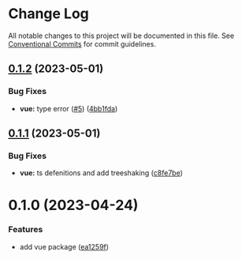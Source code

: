 # Change Log

All notable changes to this project will be documented in this file.
See [Conventional Commits](https://conventionalcommits.org) for commit guidelines.

## [0.1.2](https://github.com/mortezasabihi/iconsans/compare/@iconsans/vue@0.1.1...@iconsans/vue@0.1.2) (2023-05-01)

### Bug Fixes

- **vue:** type error ([#5](https://github.com/mortezasabihi/iconsans/issues/5)) ([4bb1fda](https://github.com/mortezasabihi/iconsans/commit/4bb1fda2e53e0f2fc33d2afde14cae4e8d6a8561))

## [0.1.1](https://github.com/mortezasabihi/iconsans/compare/@iconsans/vue@0.1.0...@iconsans/vue@0.1.1) (2023-05-01)

### Bug Fixes

- **vue:** ts defenitions and add treeshaking ([c8fe7be](https://github.com/mortezasabihi/iconsans/commit/c8fe7be7bbd77b11f4fad9e48c1663b9003a9c31))

# 0.1.0 (2023-04-24)

### Features

- add vue package ([ea1259f](https://github.com/mortezasabihi/iconsans/commit/ea1259f022e47738cfd504beee58142be9d1b93a))
